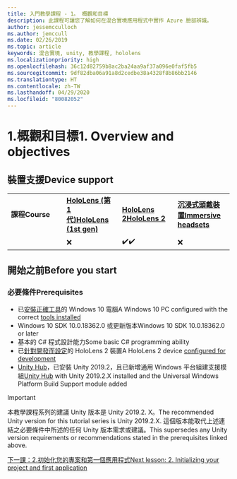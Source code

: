 ```yaml
---
title: 入門教學課程 - 1。 概觀和目標
description: 此課程可讓您了解如何在混合實境應用程式中實作 Azure 臉部辨識。
author: jessemcculloch
ms.author: jemccull
ms.date: 02/26/2019
ms.topic: article
keywords: 混合實境, unity, 教學課程, hololens
ms.localizationpriority: high
ms.openlocfilehash: 36c12d82759b8ac2ba24aa9af37a096e0faf5fb5
ms.sourcegitcommit: 9df82dba06a91a8d2cedbe38a4328f8b86bb2146
ms.translationtype: HT
ms.contentlocale: zh-TW
ms.lasthandoff: 04/29/2020
ms.locfileid: "80082052"
---
```

# <a name="1-overview-and-objectives"></a><span data-ttu-id="c424f-105">1.概觀和目標</span><span class="sxs-lookup"><span data-stu-id="c424f-105">1. Overview and objectives</span></span>

## <a name="device-support"></a><span data-ttu-id="c424f-106">裝置支援</span><span class="sxs-lookup"><span data-stu-id="c424f-106">Device support</span></span>

<table>
    <colgroup>
    <col width="25%" />
    <col width="25%" />
    <col width="25%" />
    <col width="25%" />
    </colgroup>
    <tr>
        <td><span data-ttu-id="c424f-107"><strong>課程</strong></span><span class="sxs-lookup"><span data-stu-id="c424f-107"><strong>Course</strong></span></span></td>
        <td><span data-ttu-id="c424f-108"><a href="hololens-hardware-details.md"><strong>HoloLens (第 1 代)</strong></a></span><span class="sxs-lookup"><span data-stu-id="c424f-108"><a href="hololens-hardware-details.md"><strong>HoloLens (1st gen)</strong></a></span></span></td>
        <td><span data-ttu-id="c424f-109"><a href="https://www.microsoft.com//hololens/hardware"><strong>HoloLens 2</strong></a></span><span class="sxs-lookup"><span data-stu-id="c424f-109"><a href="https://www.microsoft.com//hololens/hardware"><strong>HoloLens 2</strong></a></span></span></td>
        <td><span data-ttu-id="c424f-110"><a href="immersive-headset-hardware-details.md"><strong>沉浸式頭戴裝置</strong></a></span><span class="sxs-lookup"><span data-stu-id="c424f-110"><a href="immersive-headset-hardware-details.md"><strong>Immersive headsets</strong></a></span></span></td>
    </tr>
     <tr>
        <td></td>
        <td>❌</td>
        <td><span data-ttu-id="c424f-111">✔️</span><span class="sxs-lookup"><span data-stu-id="c424f-111">✔️</span></span></td>
        <td>❌</td>
    </tr>
</table>

## <a name="before-you-start"></a><span data-ttu-id="c424f-112">開始之前</span><span class="sxs-lookup"><span data-stu-id="c424f-112">Before you start</span></span>

### <a name="prerequisites"></a><span data-ttu-id="c424f-113">必要條件</span><span class="sxs-lookup"><span data-stu-id="c424f-113">Prerequisites</span></span>

* <span data-ttu-id="c424f-114">已[安裝正確工具](install-the-tools.md)的 Windows 10 電腦</span><span class="sxs-lookup"><span data-stu-id="c424f-114">A Windows 10 PC configured with the correct [tools installed](install-the-tools.md)</span></span>
* <span data-ttu-id="c424f-115">Windows 10 SDK 10.0.18362.0 或更新版本</span><span class="sxs-lookup"><span data-stu-id="c424f-115">Windows 10 SDK 10.0.18362.0 or later</span></span>
* <span data-ttu-id="c424f-116">基本的 C# 程式設計能力</span><span class="sxs-lookup"><span data-stu-id="c424f-116">Some basic C# programming ability</span></span>
* <span data-ttu-id="c424f-117">已[針對開發而設定](using-visual-studio.md#enabling-developer-mode)的 HoloLens 2 裝置</span><span class="sxs-lookup"><span data-stu-id="c424f-117">A HoloLens 2 device [configured for development](using-visual-studio.md#enabling-developer-mode)</span></span>
* <span data-ttu-id="c424f-118"><a href="https://docs.unity3d.com/Manual/GettingStartedInstallingHub.html" target="_blank">Unity Hub</a>，已安裝 Unity 2019.2，且已新增通用 Windows 平台組建支援模組</span><span class="sxs-lookup"><span data-stu-id="c424f-118"><a href="https://docs.unity3d.com/Manual/GettingStartedInstallingHub.html" target="_blank">Unity Hub</a> with Unity 2019.2.X installed and the Universal Windows Platform Build Support module added</span></span>

> [!IMPORTANT]
> <span data-ttu-id="c424f-119">本教學課程系列的建議 Unity 版本是 Unity 2019.2. X。</span><span class="sxs-lookup"><span data-stu-id="c424f-119">The recommended Unity version for this tutorial series is Unity 2019.2.X.</span></span> <span data-ttu-id="c424f-120">這個版本能取代上述連結之必要條件中所述的任何 Unity 版本需求或建議。</span><span class="sxs-lookup"><span data-stu-id="c424f-120">This supersedes any Unity version requirements or recommendations stated in the prerequisites linked above.</span></span>

[<span data-ttu-id="c424f-121">下一課：2.初始化您的專案和第一個應用程式</span><span class="sxs-lookup"><span data-stu-id="c424f-121">Next lesson: 2. Initializing your project and first application</span></span>](mrlearning-base-ch1.md)

